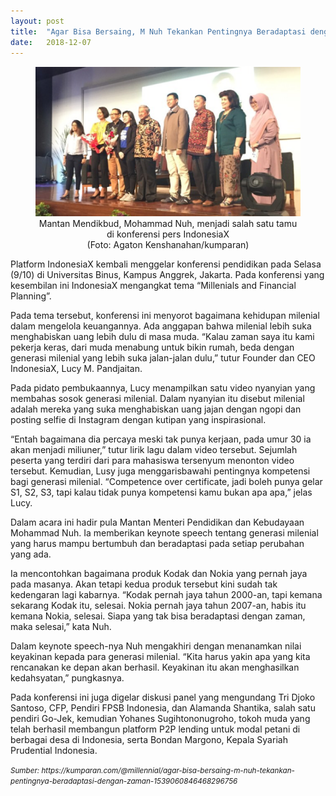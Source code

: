 ```yaml
---
layout: post
title:  "Agar Bisa Bersaing, M Nuh Tekankan Pentingnya Beradaptasi dengan Zaman"
date:   2018-12-07
---
```


<center>
  <figure>
    <img src="/assets/img/pentingnya-beradaptasi-dengan-zaman1.png" width="800" alt="Pentingnya Beradaptasi dengan Zaman">
    <figcaption>Mantan Mendikbud, Mohammad Nuh, menjadi salah satu tamu di konferensi pers IndonesiaX <br>(Foto: Agaton Kenshanahan/kumparan)</figcaption> 
  </figure>
</center>


Platform IndonesiaX kembali menggelar konferensi pendidikan pada Selasa (9/10) di Universitas Binus, Kampus Anggrek, Jakarta. Pada konferensi yang kesembilan ini IndonesiaX mengangkat tema “Millenials and Financial Planning”.

Pada tema tersebut, konferensi ini menyorot bagaimana kehidupan milenial dalam mengelola keuangannya. Ada anggapan bahwa milenial lebih suka menghabiskan uang lebih dulu di masa muda. “Kalau zaman saya itu kami pekerja keras, dari muda menabung untuk bikin rumah, beda dengan generasi milenial yang lebih suka jalan-jalan dulu,” tutur Founder dan CEO IndonesiaX, Lucy M. Pandjaitan.

Pada pidato pembukaannya, Lucy menampilkan satu video nyanyian yang membahas sosok generasi milenial. Dalam nyanyian itu disebut milenial adalah mereka yang suka menghabiskan uang jajan dengan ngopi dan posting selfie di Instagram dengan kutipan yang inspirasional.

“Entah bagaimana dia percaya meski tak punya kerjaan, pada umur 30 ia akan menjadi miliuner,” tutur lirik lagu dalam video tersebut.
Sejumlah peserta yang terdiri dari para mahasiswa tersenyum menonton video tersebut. Kemudian, Lusy juga menggarisbawahi pentingnya kompetensi bagi generasi milenial.
“Competence over certificate, jadi boleh punya gelar S1, S2, S3, tapi kalau tidak punya kompetensi kamu bukan apa apa,” jelas Lucy.

Dalam acara ini hadir pula Mantan Menteri Pendidikan dan Kebudayaan Mohammad Nuh. Ia memberikan keynote speech tentang generasi milenial yang harus mampu bertumbuh dan beradaptasi pada setiap perubahan yang ada.

Ia mencontohkan bagaimana produk Kodak dan Nokia yang pernah jaya pada masanya. Akan tetapi kedua produk tersebut kini sudah tak kedengaran lagi kabarnya. “Kodak pernah jaya tahun 2000-an, tapi kemana sekarang Kodak itu, selesai. Nokia pernah jaya tahun 2007-an, habis itu kemana Nokia, selesai. Siapa yang tak bisa beradaptasi dengan zaman, maka selesai,” kata Nuh.

Dalam keynote speech-nya Nuh mengakhiri dengan menanamkan nilai keyakinan kepada para generasi milenial. “Kita harus yakin apa yang kita rencanakan ke depan akan berhasil. Keyakinan itu akan menghasilkan kedahsyatan,” pungkasnya.

Pada konferensi ini juga digelar diskusi panel yang mengundang Tri Djoko Santoso, CFP, Pendiri FPSB Indonesia, dan Alamanda Shantika, salah satu pendiri Go-Jek, kemudian Yohanes Sugihtononugroho, tokoh muda yang telah berhasil membangun platform P2P lending untuk modal petani di berbagai desa di Indonesia, serta Bondan Margono, Kepala Syariah Prudential Indonesia.

<small style="font-style: italic;">
Sumber: https://kumparan.com/@millennial/agar-bisa-bersaing-m-nuh-tekankan-pentingnya-beradaptasi-dengan-zaman-1539060846468296756
</small>
